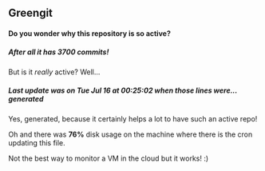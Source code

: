## Greengit

#### Do you wonder why this repository is so active?

##### After all it has 3700 commits!

But is it *really* active? Well...

##### Last update was on Tue Jul 16 at 00:25:02 when those lines were... generated

Yes, generated, because it certainly helps a lot to have such an active repo!

Oh and there was **76%** disk usage on the machine
where there is the cron updating this file.

Not the best way to monitor a VM in the cloud but it works! :)
